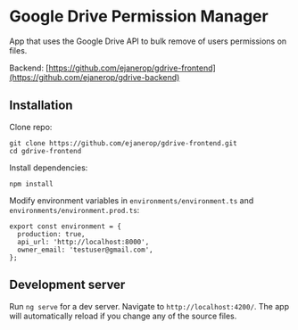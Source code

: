 # Google Drive Permission Manager

App that uses the Google Drive API to bulk remove of users permissions on files.

Backend: [https://github.com/ejanerop/gdrive-frontend](https://github.com/ejanerop/gdrive-backend)

## Installation

Clone repo:

```
git clone https://github.com/ejanerop/gdrive-frontend.git
cd gdrive-frontend
```

Install dependencies:

```
npm install
```

Modify environment variables in `environments/environment.ts` and `environments/environment.prod.ts`:

```
export const environment = {
  production: true,
  api_url: 'http://localhost:8000',
  owner_email: 'testuser@gmail.com',
};
```

## Development server

Run `ng serve` for a dev server. Navigate to `http://localhost:4200/`. The app will automatically reload if you change any of the source files.
